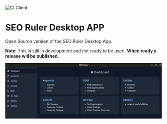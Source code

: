 ![CI Client](https://github.com/pablorosales/seo-ruler-desktop-app/actions/workflows/test.client.yml/badge.svg)

# SEO Ruler Desktop APP

Open Source version of the SEO Ruler Desktop App.

**Note**: This is still in development and not ready to be used. **When ready a release will be published.**

![Screenshot](./public/screenshot.png)
